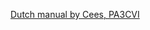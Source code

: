 [Dutch manual by Cees, PA3CVI](https://github.com/k3ng/k3ng_cw_keyer/files/1662287/Arduino.Handleiding.K3NG_CW_Keyer.pdf)